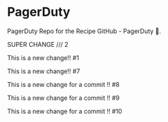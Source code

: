 # PagerDuty
PagerDuty Repo for the Recipe GitHub - PagerDuty :dancer:.

SUPER CHANGE /// 2 

This is a new change!! #1

This is a new change!! #7

This is a new change for a commit !! #8 

This is a new change for a commit !! #9

This is a new change for a commit !! #10
